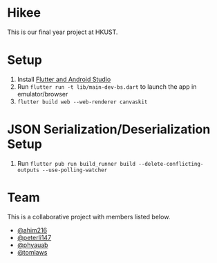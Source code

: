 # Hikee

This is our final year project at HKUST.

# Setup

1. Install <a href="https://flutter.dev/docs/get-started/install">Flutter and Android Studio</a>
2. Run `flutter run -t lib/main-dev-bs.dart` to launch the app in emulator/browser
3. `flutter build web --web-renderer canvaskit`

# JSON Serialization/Deserialization Setup
1. Run `flutter pub run build_runner build --delete-conflicting-outputs --use-polling-watcher`

# Team

This is a collaborative project with members listed below.
* <a href="https://github.com/ahim216">@ahim216</a>
* <a href="https://github.com/peterli147">@peterli147</a>
* <a href="https://github.com/phyauab">@phyauab</a>
* <a href="https://github.com/tomlaws">@tomlaws</a>
